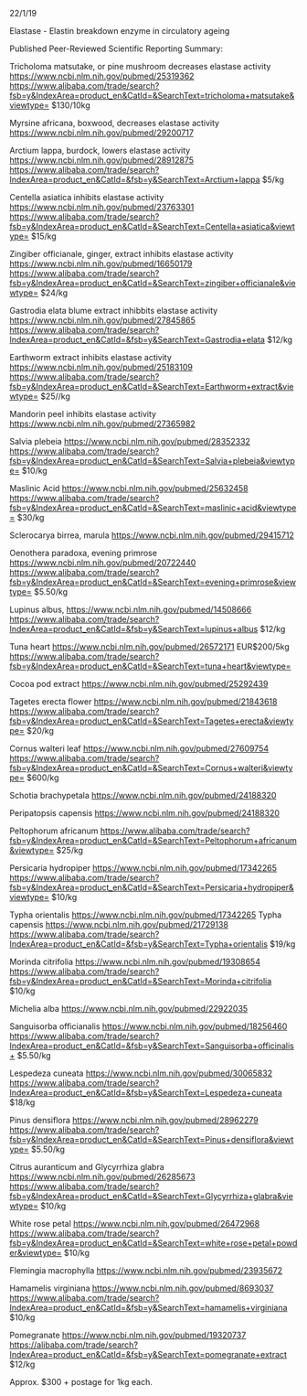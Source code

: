 22/1/19

Elastase - Elastin breakdown enzyme in circulatory ageing

Published Peer-Reviewed Scientific Reporting Summary:

Tricholoma matsutake, or pine mushroom decreases elastase activity https://www.ncbi.nlm.nih.gov/pubmed/25319362
https://www.alibaba.com/trade/search?fsb=y&IndexArea=product_en&CatId=&SearchText=tricholoma+matsutake&viewtype=
$130/10kg

Myrsine africana, boxwood, decreases elastase activity https://www.ncbi.nlm.nih.gov/pubmed/29200717

Arctium lappa, burdock, lowers elastase activity https://www.ncbi.nlm.nih.gov/pubmed/28912875
https://www.alibaba.com/trade/search?IndexArea=product_en&CatId=&fsb=y&SearchText=Arctium+lappa
$5/kg


Centella asiatica inhibits elastase activity https://www.ncbi.nlm.nih.gov/pubmed/23763301
https://www.alibaba.com/trade/search?fsb=y&IndexArea=product_en&CatId=&SearchText=Centella+asiatica&viewtype=
$15/kg


Zingiber officianale, ginger, extract inhibits elastase activity https://www.ncbi.nlm.nih.gov/pubmed/16650179
https://www.alibaba.com/trade/search?fsb=y&IndexArea=product_en&CatId=&SearchText=zingiber+officianale&viewtype=
$24/kg


Gastrodia elata blume extract inhibbits elastase activity https://www.ncbi.nlm.nih.gov/pubmed/27845865
https://www.alibaba.com/trade/search?IndexArea=product_en&CatId=&fsb=y&SearchText=Gastrodia+elata
$12/kg


Earthworm extract inhibits elastase activity https://www.ncbi.nlm.nih.gov/pubmed/25183109
https://www.alibaba.com/trade/search?fsb=y&IndexArea=product_en&CatId=&SearchText=Earthworm+extract&viewtype=
$25//kg

Mandorin peel inhibits elastase activity https://www.ncbi.nlm.nih.gov/pubmed/27365982


Salvia plebeia https://www.ncbi.nlm.nih.gov/pubmed/28352332
https://www.alibaba.com/trade/search?fsb=y&IndexArea=product_en&CatId=&SearchText=Salvia+plebeia&viewtype=
$10/kg

Maslinic Acid https://www.ncbi.nlm.nih.gov/pubmed/25632458
https://www.alibaba.com/trade/search?fsb=y&IndexArea=product_en&CatId=&SearchText=maslinic+acid&viewtype=
$30/kg

Sclerocarya birrea, marula https://www.ncbi.nlm.nih.gov/pubmed/29415712

Oenothera paradoxa, evening primrose https://www.ncbi.nlm.nih.gov/pubmed/20722440
https://www.alibaba.com/trade/search?fsb=y&IndexArea=product_en&CatId=&SearchText=evening+primrose&viewtype=
$5.50/kg

Lupinus albus, https://www.ncbi.nlm.nih.gov/pubmed/14508666
https://www.alibaba.com/trade/search?IndexArea=product_en&CatId=&fsb=y&SearchText=lupinus+albus
$12/kg

Tuna heart https://www.ncbi.nlm.nih.gov/pubmed/26572171
EUR$200/5kg https://www.alibaba.com/trade/search?fsb=y&IndexArea=product_en&CatId=&SearchText=tuna+heart&viewtype=

Cocoa pod extract https://www.ncbi.nlm.nih.gov/pubmed/25292439

Tagetes erecta flower https://www.ncbi.nlm.nih.gov/pubmed/21843618
https://www.alibaba.com/trade/search?fsb=y&IndexArea=product_en&CatId=&SearchText=Tagetes+erecta&viewtype=
$20/kg

Cornus walteri leaf https://www.ncbi.nlm.nih.gov/pubmed/27609754
https://www.alibaba.com/trade/search?fsb=y&IndexArea=product_en&CatId=&SearchText=Cornus+walteri&viewtype=
$600/kg

Schotia brachypetala https://www.ncbi.nlm.nih.gov/pubmed/24188320

Peripatopsis capensis https://www.ncbi.nlm.nih.gov/pubmed/24188320

Peltophorum africanum https://www.alibaba.com/trade/search?fsb=y&IndexArea=product_en&CatId=&SearchText=Peltophorum+africanum&viewtype=
$25/kg

Persicaria hydropiper https://www.ncbi.nlm.nih.gov/pubmed/17342265
https://www.alibaba.com/trade/search?fsb=y&IndexArea=product_en&CatId=&SearchText=Persicaria+hydropiper&viewtype=
$10/kg

Typha orientalis https://www.ncbi.nlm.nih.gov/pubmed/17342265
Typha capensis https://www.ncbi.nlm.nih.gov/pubmed/21729138
https://www.alibaba.com/trade/search?IndexArea=product_en&CatId=&fsb=y&SearchText=Typha+orientalis
$19/kg

Morinda citrifolia https://www.ncbi.nlm.nih.gov/pubmed/19308654 https://www.alibaba.com/trade/search?fsb=y&IndexArea=product_en&CatId=&SearchText=Morinda+citrifolia
$10/kg


Michelia alba https://www.ncbi.nlm.nih.gov/pubmed/22922035

Sanguisorba officianalis https://www.ncbi.nlm.nih.gov/pubmed/18256460
https://www.alibaba.com/trade/search?IndexArea=product_en&CatId=&fsb=y&SearchText=Sanguisorba+officinalis+
$5.50/kg

Lespedeza cuneata https://www.ncbi.nlm.nih.gov/pubmed/30065832
https://www.alibaba.com/trade/search?IndexArea=product_en&CatId=&fsb=y&SearchText=Lespedeza+cuneata
$18/kg

Pinus densiflora https://www.ncbi.nlm.nih.gov/pubmed/28962279
https://www.alibaba.com/trade/search?fsb=y&IndexArea=product_en&CatId=&SearchText=Pinus+densiflora&viewtype=
$5.50/kg

Citrus auranticum and Glycyrrhiza glabra https://www.ncbi.nlm.nih.gov/pubmed/26285673
https://www.alibaba.com/trade/search?fsb=y&IndexArea=product_en&CatId=&SearchText=Glycyrrhiza+glabra&viewtype=
$10/kg

White rose petal https://www.ncbi.nlm.nih.gov/pubmed/26472968
https://www.alibaba.com/trade/search?fsb=y&IndexArea=product_en&CatId=&SearchText=white+rose+petal+powder&viewtype=
$10/kg

Flemingia macrophylla https://www.ncbi.nlm.nih.gov/pubmed/23935672

Hamamelis virginiana https://www.ncbi.nlm.nih.gov/pubmed/8693037
https://www.alibaba.com/trade/search?IndexArea=product_en&CatId=&fsb=y&SearchText=hamamelis+virginiana
$10/kg

Pomegranate https://www.ncbi.nlm.nih.gov/pubmed/19320737
https://alibaba.com/trade/search?IndexArea=product_en&CatId=&fsb=y&SearchText=pomegranate+extract
$12/kg



Approx. $300 + postage for 1kg each.

